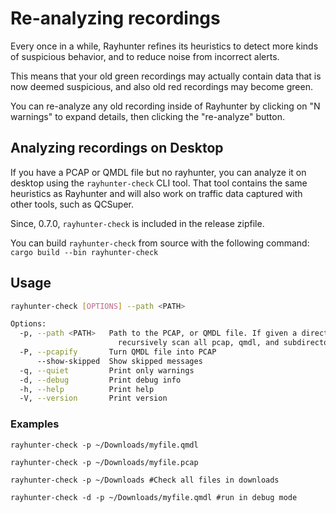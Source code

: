 # Re-analyzing recordings

Every once in a while, Rayhunter refines its heuristics to detect more kinds of
suspicious behavior, and to reduce noise from incorrect alerts.

This means that your old green recordings may actually contain data that is now
deemed suspicious, and also old red recordings may become green.

You can re-analyze any old recording inside of Rayhunter by clicking on "N
warnings" to expand details, then clicking the "re-analyze" button.

## Analyzing recordings on Desktop

If you have a PCAP or QMDL file but no rayhunter, you can analyze it on desktop
using the `rayhunter-check` CLI tool. That tool contains the same heuristics as
Rayhunter and will also work on traffic data captured with other tools, such as
QCSuper.

Since, 0.7.0, `rayhunter-check` is included in the release zipfile.

You can build `rayhunter-check` from source with the following command:
`cargo build --bin rayhunter-check` 

## Usage
```sh
rayhunter-check [OPTIONS] --path <PATH>

Options:
  -p, --path <PATH>   Path to the PCAP, or QMDL file. If given a directory will 
                        recursively scan all pcap, qmdl, and subdirectories 
  -P, --pcapify       Turn QMDL file into PCAP     
      --show-skipped  Show skipped messages
  -q, --quiet         Print only warnings
  -d, --debug         Print debug info 
  -h, --help          Print help
  -V, --version       Print version
```
### Examples 
`rayhunter-check -p ~/Downloads/myfile.qmdl`

`rayhunter-check -p ~/Downloads/myfile.pcap`

`rayhunter-check -p ~/Downloads #Check all files in downloads`

`rayhunter-check -d -p ~/Downloads/myfile.qmdl #run in debug mode`
